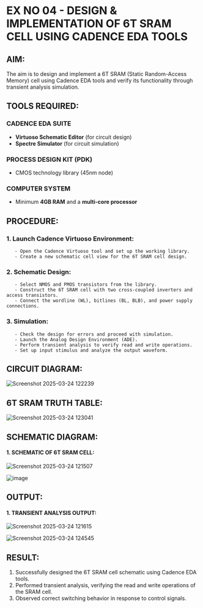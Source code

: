 # EX NO 04 - DESIGN & IMPLEMENTATION OF 6T SRAM CELL USING CADENCE EDA TOOLS

## AIM:
The aim is to design and implement a 6T SRAM (Static Random-Access Memory) cell using Cadence EDA tools and verify its functionality through transient analysis simulation.

## TOOLS REQUIRED:
### CADENCE EDA SUITE
- **Virtuoso Schematic Editor** (for circuit design)
- **Spectre Simulator** (for circuit simulation)

### PROCESS DESIGN KIT (PDK)
- CMOS technology library (45nm node)  

### COMPUTER SYSTEM
- Minimum **4GB RAM** and a **multi-core processor**

## PROCEDURE:
### 1. Launch Cadence Virtuoso Environment:
~~~
   - Open the Cadence Virtuoso tool and set up the working library.
   - Create a new schematic cell view for the 6T SRAM cell design.
~~~
### 2. Schematic Design:
~~~
   - Select NMOS and PMOS transistors from the library.
   - Construct the 6T SRAM cell with two cross-coupled inverters and access transistors.
   - Connect the wordline (WL), bitlines (BL, BLB), and power supply connections.
~~~
### 3. Simulation:
~~~
   - Check the design for errors and proceed with simulation.
   - Launch the Analog Design Environment (ADE).
   - Perform transient analysis to verify read and write operations.
   - Set up input stimulus and analyze the output waveform.
~~~
## CIRCUIT DIAGRAM:

![Screenshot 2025-03-24 122239](https://github.com/user-attachments/assets/c22930fc-f396-4787-807d-51088ad7959e)


## 6T SRAM TRUTH TABLE:

![Screenshot 2025-03-24 123041](https://github.com/user-attachments/assets/29a8a036-d65d-4a25-ba18-3f1f0e358576)


## SCHEMATIC DIAGRAM:

#### 1. SCHEMATIC OF 6T SRAM CELL:

   ![Screenshot 2025-03-24 121507](https://github.com/user-attachments/assets/d60a1e39-f477-46fe-873e-e0254d8e5a76)

   ![image](https://github.com/user-attachments/assets/c28aea2b-9e73-48e6-abdb-11c430321b86)


## OUTPUT:
#### 1. TRANSIENT ANALYSIS OUTPUT:

   ![Screenshot 2025-03-24 121615](https://github.com/user-attachments/assets/2805525e-1f0d-4ef8-b131-79a3153b7127)

   ![Screenshot 2025-03-24 124545](https://github.com/user-attachments/assets/baf058fc-e967-43bc-ba49-ce9b5e5a2e7d)


## RESULT:
1. Successfully designed the 6T SRAM cell schematic using Cadence EDA tools.
2. Performed transient analysis, verifying the read and write operations of the SRAM cell.
3. Observed correct switching behavior in response to control signals.


